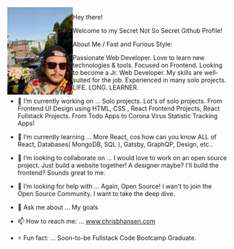 <img src="./sf-portrait.jpg" alt="My Mug" title="My Mug" width="150" margin="10" align="left" />

Hey there!

Welcome to my Secret Not So Secret Github Profile!

About Me / Fast and Furious Style:

Passionate Web Developer. Love to learn new technologies & tools. Focused on Frontend. Looking to become a Jr. Web Developer. My skills are well-suited for the job. Experienced in many solo projects. LIFE. LONG. LEARNER. 

- 🔭 I’m currently working on ... Solo projects. Lot's of solo projects. From Frontend UI Design using HTML, CSS , React Frontend Projects, React Fullstack Projects. From Todo Apps to Corona Virus Statistic Tracking Apps!

- 🌱 I’m currently learning ... More React, cos how can you know ALL of React, Databases( MongoDB, SQL ), Gatsby, GraphQP, Design, etc..

- 👯 I’m looking to collaborate on ... I would love to work on an open source project. Just build a website together! A designer maybe? I'll build the frontend? Sounds great to me. 

- 🤔 I’m looking for help with ... Again, Open Source! I wan't to join the Open Source Community. I want to take the deep dive.

- 💬 Ask me about ... My goals 

- 📫 How to reach me: ... www.chrisbhansen.com

- ⚡ Fun fact: ... Soon-to-be Fullstack Code Bootcamp Graduate. 
